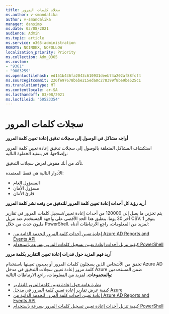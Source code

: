 ```yaml
---
title: سجلات كلمات المرور
ms.author: v-smandalika
author: v-smandalika
manager: dansimp
ms.date: 03/08/2021
audience: Admin
ms.topic: article
ms.service: o365-administration
ROBOTS: NOINDEX, NOFOLLOW
localization_priority: Priority
ms.collection: Adm_O365
ms.custom:
- "9361"
- "9003259"
ms.openlocfilehash: ed151b436fa2043c610931deeb74a202af88fcf4
ms.sourcegitcommit: 226fe97678b6be215eda0c278399f8be9be525c1
ms.translationtype: MT
ms.contentlocale: ar-SA
ms.lasthandoff: 03/08/2021
ms.locfileid: "50523354"
---
```

# <a name="password-logs"></a>سجلات كلمات المرور

**أواجه مشاكل في الوصول إلى سجلات تدقيق إعادة تعيين كلمة المرور**

استكشاف المشاكل المتعلقة بالوصول إلى سجلات تدقيق إعادة تعيين كلمة المرور وإصلاحها، قم بتنفيذ الخطوة التالية:

تأكد من أنك مفوض لعرض سجلات التدقيق. 

الأدوار التالية هي فقط المعتمدة:
 - المسؤول العام
 - مسؤول الأمان
 - قارئ الأمان

**أريد رؤية كل أحداث إعادة تعيين كلمة المرور للتدقيق من وقت نشر كلمة المرور**

يتم تخزين ما يصل إلى 120000 من أحداث إعادة تعيين/تسجيل كلمات المرور في تقارير آخر 30 يوما. ينطبق هذا الحد الأقصى على واجهة المستخدم عند تنزيل CSV. يتوفر 1 مليون حدث من خلال PowerShell.
لمزيد من المعلومات، راجع الارتباطات أدناه:

- [إعادة تعيين أحداث كلمة المرور للخدمة الذاتية من Azure AD Reports and Events API](https://docs.microsoft.com/azure/active-directory/authentication/howto-sspr-reporting)
- [كيفية تنزيل أحداث إعادة تعيين تسجيل كلمات المرور بسرعة باستخدام PowerShell](https://docs.microsoft.com/azure/active-directory/authentication/howto-sspr-reporting)

**أريد فهم المزيد حول قدرات إعادة تعيين التقارير بكلمة مرور**

تحقق من الأشخاص الذين يسجلون كلمات المرور أو يعيدون تعيينها باستخدام Azure AD كلمة مرور إعادة تعيين سجلات التدقيق في مدخل Azure ضمن المستخدمين **والمجموعات.**
لمزيد من المعلومات، راجع الارتباطات التالية:

- [نظرة عامة حول إعادة تعيين كلمة المرور للتقارير](https://docs.microsoft.com/azure/active-directory/authentication/howto-sspr-reporting)
- [كيفية عرض تقارير إعادة تعيين كلمة المرور في مدخل Azure](https://docs.microsoft.com/azure/active-directory/authentication/howto-sspr-reporting)
- [إعادة تعيين أحداث كلمة المرور للخدمة الذاتية من Azure AD Reports and Events API](https://docs.microsoft.com/azure/active-directory/authentication/howto-sspr-reporting)
- [كيفية تنزيل أحداث إعادة تعيين تسجيل كلمات المرور بسرعة باستخدام PowerShell](https://docs.microsoft.com/azure/active-directory/authentication/howto-sspr-reporting)


